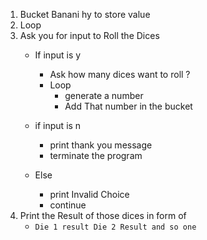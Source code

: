 <!-- 
• Modify the program so the user can specify how many dice they want to roll. 
• Add a feature that keeps track of how many times the user has rolled the dice 
during the session. This will require a counter that increments each time the 
dice are rolled.
  -->

1. Bucket Banani hy to store value
2. Loop
3. Ask you for input to Roll the Dices
    - If input is y
        - Ask how many dices want to roll ?
        - Loop
            - generate a number
            - Add That number in the bucket
    - if input is n
        - print thank you message
        - terminate the program

    - Else
        - print Invalid Choice
        - continue
4. Print the Result of those dices in form of
    - ` Die 1 result Die 2 Result and so one `




